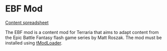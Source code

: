 # EBF Mod
[Content spreadsheet](https://docs.google.com/spreadsheets/d/1MUWcAocXfAOG_7Qz_-N8vZErATPSwQe33BI78b46BBo/edit?usp=sharing)

The EBF mod is a content mod for Terraria that aims to adapt content from the Epic Battle Fantasy flash game series by Matt Roszak. The mod must be installed using [tModLoader](https://github.com/tModLoader/tModLoader).
